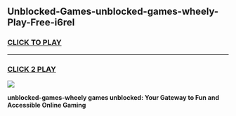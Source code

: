 
## Unblocked-Games-unblocked-games-wheely-Play-Free-i6rel
<h3>
<a href="https://premium76.site?title=unblocked-games-wheely&ref=23A">CLICK TO PLAY</a></h3>
<hr>

<h3>
<a href="https://premium76.site?title=unblocked-games-wheely&ref=23A">CLICK 2 PLAY</a>
  
</h3>

<a href="https://premium76.site?title=unblocked-games-wheely&ref=23A"><img src="https://clearcache.store/games.png"></a>


**unblocked-games-wheely games unblocked: Your Gateway to Fun and Accessible Online Gaming**
